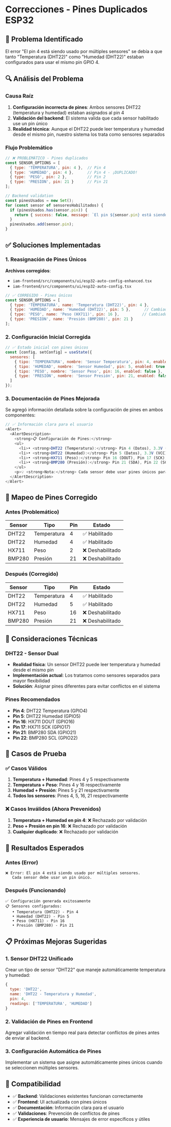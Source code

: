 # Correcciones - Pines Duplicados ESP32

## 🚨 Problema Identificado
El error "El pin 4 está siendo usado por múltiples sensores" se debía a que tanto "Temperatura (DHT22)" como "Humedad (DHT22)" estaban configurados para usar el mismo pin GPIO 4.

## 🔍 Análisis del Problema

### Causa Raíz
1. **Configuración incorrecta de pines**: Ambos sensores DHT22 (temperatura y humedad) estaban asignados al pin 4
2. **Validación del backend**: El sistema valida que cada sensor habilitado use un pin único
3. **Realidad técnica**: Aunque el DHT22 puede leer temperatura y humedad desde el mismo pin, nuestro sistema los trata como sensores separados

### Flujo Problemático
```javascript
// ❌ PROBLEMÁTICO - Pines duplicados
const SENSOR_OPTIONS = [
  { type: 'TEMPERATURA', pin: 4 },  // Pin 4
  { type: 'HUMEDAD', pin: 4 },      // Pin 4 - ¡DUPLICADO!
  { type: 'PESO', pin: 2 },         // Pin 2
  { type: 'PRESION', pin: 21 }      // Pin 21
];

// Backend validation
const pinesUsados = new Set();
for (const sensor of sensoresHabilitados) {
  if (pinesUsados.has(sensor.pin)) {
    return { success: false, message: `El pin ${sensor.pin} está siendo usado por múltiples sensores` };
  }
  pinesUsados.add(sensor.pin);
}
```

## ✅ Soluciones Implementadas

### 1. Reasignación de Pines Únicos
**Archivos corregidos**:
- `iam-frontend/src/components/ui/esp32-auto-config-enhanced.tsx`
- `iam-frontend/src/components/ui/esp32-auto-config.tsx`

```javascript
// ✅ CORREGIDO - Pines únicos
const SENSOR_OPTIONS = [
  { type: 'TEMPERATURA', name: 'Temperatura (DHT22)', pin: 4 },
  { type: 'HUMEDAD', name: 'Humedad (DHT22)', pin: 5 },      // Cambiado a pin 5
  { type: 'PESO', name: 'Peso (HX711)', pin: 16 },          // Cambiado a pin 16
  { type: 'PRESION', name: 'Presión (BMP280)', pin: 21 }
];
```

### 2. Configuración Inicial Corregida
```javascript
// ✅ Estado inicial con pines únicos
const [config, setConfig] = useState({
  sensores: [
    { tipo: 'TEMPERATURA', nombre: 'Sensor Temperatura', pin: 4, enabled: true },
    { tipo: 'HUMEDAD', nombre: 'Sensor Humedad', pin: 5, enabled: true },    // Pin 5
    { tipo: 'PESO', nombre: 'Sensor Peso', pin: 16, enabled: false },        // Pin 16
    { type: 'PRESION', nombre: 'Sensor Presión', pin: 21, enabled: false }
  ]
});
```

### 3. Documentación de Pines Mejorada
Se agregó información detallada sobre la configuración de pines en ambos componentes:

```javascript
// ✅ Información clara para el usuario
<Alert>
  <AlertDescription>
    <strong>📋 Configuración de Pines:</strong>
    <ul>
      <li>• <strong>DHT22 (Temperatura):</strong> Pin 4 (Datos), 3.3V (VCC), GND</li>
      <li>• <strong>DHT22 (Humedad):</strong> Pin 5 (Datos), 3.3V (VCC), GND</li>
      <li>• <strong>HX711 (Peso):</strong> Pin 16 (DOUT), Pin 17 (SCK), 3.3V (VCC), GND</li>
      <li>• <strong>BMP280 (Presión):</strong> Pin 21 (SDA), Pin 22 (SCL), 3.3V (VCC), GND</li>
    </ul>
    <p>💡 <strong>Nota:</strong> Cada sensor debe usar pines únicos para evitar conflictos.</p>
  </AlertDescription>
</Alert>
```

## 🎯 Mapeo de Pines Corregido

### Antes (Problemático)
| Sensor | Tipo | Pin | Estado |
|--------|------|-----|--------|
| DHT22 | Temperatura | 4 | ✅ Habilitado |
| DHT22 | Humedad | 4 | ✅ Habilitado | ❌ **DUPLICADO** |
| HX711 | Peso | 2 | ❌ Deshabilitado |
| BMP280 | Presión | 21 | ❌ Deshabilitado |

### Después (Corregido)
| Sensor | Tipo | Pin | Estado |
|--------|------|-----|--------|
| DHT22 | Temperatura | 4 | ✅ Habilitado |
| DHT22 | Humedad | 5 | ✅ Habilitado | ✅ **ÚNICO** |
| HX711 | Peso | 16 | ❌ Deshabilitado |
| BMP280 | Presión | 21 | ❌ Deshabilitado |

## 🔧 Consideraciones Técnicas

### DHT22 - Sensor Dual
- **Realidad física**: Un sensor DHT22 puede leer temperatura y humedad desde el mismo pin
- **Implementación actual**: Los tratamos como sensores separados para mayor flexibilidad
- **Solución**: Asignar pines diferentes para evitar conflictos en el sistema

### Pines Recomendados
- **Pin 4**: DHT22 Temperatura (GPIO4)
- **Pin 5**: DHT22 Humedad (GPIO5)
- **Pin 16**: HX711 DOUT (GPIO16)
- **Pin 17**: HX711 SCK (GPIO17)
- **Pin 21**: BMP280 SDA (GPIO21)
- **Pin 22**: BMP280 SCL (GPIO22)

## 🧪 Casos de Prueba

### ✅ Casos Válidos
1. **Temperatura + Humedad**: Pines 4 y 5 respectivamente
2. **Temperatura + Peso**: Pines 4 y 16 respectivamente
3. **Humedad + Presión**: Pines 5 y 21 respectivamente
4. **Todos los sensores**: Pines 4, 5, 16, 21 respectivamente

### ❌ Casos Inválidos (Ahora Prevenidos)
1. **Temperatura + Humedad en pin 4**: ❌ Rechazado por validación
2. **Peso + Presión en pin 16**: ❌ Rechazado por validación
3. **Cualquier duplicado**: ❌ Rechazado por validación

## 🎉 Resultados Esperados

### Antes (Error)
```
❌ Error: El pin 4 está siendo usado por múltiples sensores. 
   Cada sensor debe usar un pin único.
```

### Después (Funcionando)
```
✅ Configuración generada exitosamente
📋 Sensores configurados:
   • Temperatura (DHT22) - Pin 4
   • Humedad (DHT22) - Pin 5
   • Peso (HX711) - Pin 16
   • Presión (BMP280) - Pin 21
```

## 📋 Próximas Mejoras Sugeridas

### 1. Sensor DHT22 Unificado
Crear un tipo de sensor "DHT22" que maneje automáticamente temperatura y humedad:
```javascript
{
  type: 'DHT22',
  name: 'DHT22 - Temperatura y Humedad',
  pin: 4,
  readings: ['TEMPERATURA', 'HUMEDAD']
}
```

### 2. Validación de Pines en Frontend
Agregar validación en tiempo real para detectar conflictos de pines antes de enviar al backend.

### 3. Configuración Automática de Pines
Implementar un sistema que asigne automáticamente pines únicos cuando se seleccionen múltiples sensores.

## 🔄 Compatibilidad

- ✅ **Backend**: Validaciones existentes funcionan correctamente
- ✅ **Frontend**: UI actualizada con pines únicos
- ✅ **Documentación**: Información clara para el usuario
- ✅ **Validaciones**: Prevención de conflictos de pines
- ✅ **Experiencia de usuario**: Mensajes de error específicos y útiles



